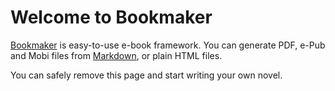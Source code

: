 Welcome to Bookmaker
====================

[Bookmaker](http://dausha.net/bookmaker) is easy-to-use e-book framework. You can generate PDF, e-Pub and Mobi files from [Markdown](http://en.wikipedia.org/wiki/Markdown), or plain HTML files.

You can safely remove this page and start writing your own novel.
